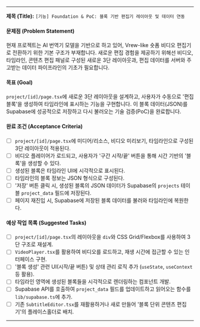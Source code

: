---

**제목 (Title):**
`[기능] Foundation & PoC: 블록 기반 편집기 레이아웃 및 데이터 연동`

#### 문제점 (Problem Statement)
현재 프로젝트는 AI 번역기 모델을 기반으로 하고 있어, Vrew-like 숏폼 비디오 편집기로 전환하기 위한 기본 구조가 부재합니다. 새로운 편집 경험을 제공하기 위해선 비디오, 타임라인, 콘텐츠 편집 패널로 구성된 새로운 3단 레이아웃과, 편집 데이터를 서버와 주고받는 데이터 파이프라인의 기초가 필요합니다.

#### 목표 (Goal)
`project/[id]/page.tsx`에 새로운 3단 레이아웃을 설계하고, 사용자가 수동으로 '편집 블록'을 생성하여 타임라인에 표시하는 기능을 구현합니다. 이 블록 데이터(JSON)를 Supabase에 성공적으로 저장하고 다시 불러오는 기술 검증(PoC)을 완료합니다.

#### 완료 조건 (Acceptance Criteria)
- [ ] `project/[id]/page.tsx`에 미디어/리소스, 비디오 미리보기, 타임라인으로 구성된 3단 레이아웃이 적용된다.
- [ ] 비디오 플레이어가 로드되고, 사용자가 '구간 시작/끝' 버튼을 통해 시간 기반의 '블록'을 생성할 수 있다.
- [ ] 생성된 블록은 타임라인 UI에 시각적으로 표시된다.
- [ ] 타임라인의 블록 정보는 JSON 형식으로 구성된다.
- [ ] '저장' 버튼 클릭 시, 생성된 블록의 JSON 데이터가 Supabase의 `projects` 테이블 `project_data` 필드에 저장된다.
- [ ] 페이지 재진입 시, Supabase에 저장된 블록 데이터를 불러와 타임라인에 복원한다.

#### 예상 작업 목록 (Suggested Tasks)
- [ ] `project/[id]/page.tsx`의 레이아웃을 `div`와 CSS Grid/Flexbox를 사용하여 3단 구조로 재설계.
- [ ] `VideoPlayer.tsx`를 활용하여 비디오를 로드하고, 재생 시간에 접근할 수 있는 인터페이스 구현.
- [ ] '블록 생성' 관련 UI(시작/끝 버튼) 및 상태 관리 로직 추가 (`useState`, `useContext` 등 활용).
- [ ] 타임라인 영역에 생성된 블록들을 시각적으로 렌더링하는 컴포넌트 개발.
- [ ] Supabase API를 호출하여 `project_data` 필드를 업데이트하고 읽어오는 함수를 `lib/supabase.ts`에 추가.
- [ ] 기존 `SubtitleEditor.tsx`를 재활용하거나 새로 만들어 '블록 단위 콘텐츠 편집기'의 플레이스홀더로 배치.

---